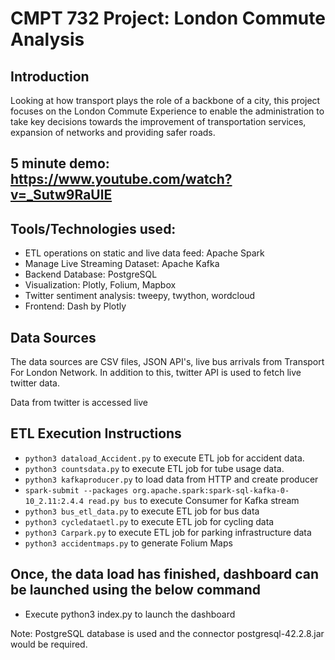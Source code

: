 # CMPT 732 Project: London Commute Analysis

## Introduction

Looking at how transport plays the role of a backbone of a city, this project focuses on the London Commute Experience to enable the administration to take key decisions towards the improvement of transportation services, expansion of networks and providing safer roads.

## 5 minute demo: https://www.youtube.com/watch?v=_Sutw9RaUlE

## Tools/Technologies used:

* ETL operations on static and live data feed: Apache Spark  
* Manage Live Streaming Dataset: Apache Kafka  
* Backend Database: PostgreSQL  
* Visualization: Plotly, Folium, Mapbox  
* Twitter sentiment analysis: tweepy, twython, wordcloud  
* Frontend: Dash by Plotly  

## Data Sources
The data sources are CSV files, JSON API's, live bus arrivals from Transport For London Network. In addition to this, twitter API is used to fetch live twitter data. 

Data from twitter is accessed live

## ETL Execution Instructions
* `python3 dataload_Accident.py` to execute ETL job for accident data.  
* `python3 countsdata.py` to execute ETL job for tube usage data.  
* `python3 kafkaproducer.py` to load data from HTTP and create producer  
* `spark-submit --packages org.apache.spark:spark-sql-kafka-0-10_2.11:2.4.4 read.py bus` to execute Consumer for Kafka stream  
* `python3 bus_etl_data.py` to execute ETL job for bus data  
* `python3 cycledataetl.py` to execute ETL job for cycling data  
* `python3 Carpark.py` to execute ETL job for parking infrastructure data  
* `python3 accidentmaps.py` to generate Folium Maps  

## Once, the data load has finished, dashboard can be launched using the below command
* Execute python3 index.py to launch the dashboard

Note: PostgreSQL database is used and the connector postgresql-42.2.8.jar would be required.
